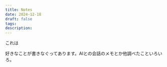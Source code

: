 ```yaml
---
title: Notes
date: 2024-12-18
draft: false
tags: 
description:
---
```


これは

好きなことが書きなぐってあります。AIとの会話のメモとか他調べたこといろいろ。
